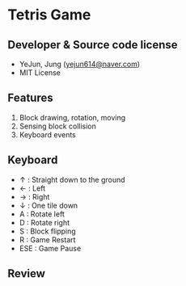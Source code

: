 # Tetris Game

## Developer & Source code license
- YeJun, Jung (yejun614@naver.com)
- MIT License

## Features
1. Block drawing, rotation, moving
2. Sensing block collision
3. Keyboard events

## Keyboard
- ↑ : Straight down to the ground
- ← : Left
- → : Right
- ↓ : One tile down
- A : Rotate left
- D : Rotate right
- S : Block flipping
- R : Game Restart
- ESE : Game Pause

## Review

